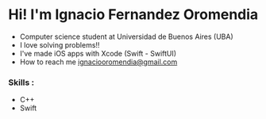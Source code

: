 # Hi! I'm Ignacio Fernandez Oromendia
- Computer science student at Universidad de Buenos Aires (UBA)
- I love solving problems!!
- I've made iOS apps with Xcode (Swift - SwiftUI)
- How to reach me ignaciooromendia@gmail.com

### Skills :
- C++
- Swift
